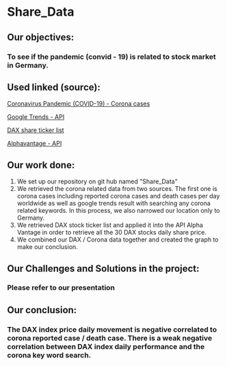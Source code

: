 # Share_Data

## Our objectives:
### To see if the pandemic (convid - 19) is related to stock market in Germany. 

## Used linked (source):
[Coronavirus Pandemic (COVID-19) - Corona cases](https://ourworldindata.org/coronavirus-data)

[Google Trends - API](https://trends.google.com/trends/?geo=DE)

[DAX share ticker list](https://de.wikipedia.org/wiki/DAX)

[Alphavantage - API](https://www.alphavantage.co/documentation/)

## Our work done:
1. We set up our repository on git hub named "Share_Data" [](https://github.com/Shinan-tech/Share_Data)
2. We retrieved the corona related data from two sources. The first one is corona cases including reported corona cases and death cases per day worldwide as well as google trends result with searching any corona related keywords. In this process, we also narrowed our location only to Germany.
3. We retrieved DAX stock ticker list and applied it into the API Alpha Vantage in order to retrieve all the 30 DAX stocks daily share price.
4. We combined our DAX / Corona data together and created the graph to make our conclusion.

## Our Challenges and Solutions in the project:
### Please refer to our presentation

## Our conclusion:
### The DAX index price daily movement is negative correlated to corona reported case / death case. There is a weak negative correlation between DAX index daily performance and the corona key word search.
